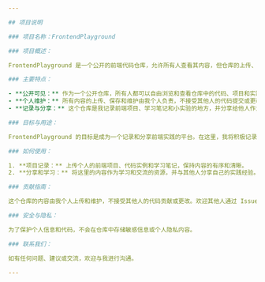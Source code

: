 ```yaml
---

## 项目说明

### 项目名称：FrontendPlayground

### 项目概述：

FrontendPlayground 是一个公开的前端代码仓库，允许所有人查看其内容，但仓库的上传、保存和维护操作仅限于我个人。这个仓库的初衷是记录、分享和交流我的前端实践和项目经验。

### 主要特点：

- **公开可见：** 作为一个公开仓库，所有人都可以自由浏览和查看仓库中的代码、项目和实践。
- **个人维护：** 所有内容的上传、保存和维护由我个人负责，不接受其他人的代码提交或更改。
- **记录与分享：** 这个仓库是我记录前端项目、学习笔记和小实验的地方，并分享给他人作为学习和参考。

### 目标与用途：

FrontendPlayground 的目标是成为一个记录和分享前端实践的平台。在这里，我将积极记录我的前端项目、代码示例和学习心得，并鼓励其他人也能从中获得灵感和知识。

### 如何使用：

1. **项目记录：** 上传个人的前端项目、代码实例和学习笔记，保持内容的有序和清晰。
2. **分享和学习：** 将这里的内容作为学习和交流的资源，并与其他人分享自己的实践经验。

### 贡献指南：

这个仓库的内容由我个人上传和维护，不接受其他人的代码贡献或更改。欢迎其他人通过 Issues 区域提出问题或建议。

### 安全与隐私：

为了保护个人信息和代码，不会在仓库中存储敏感信息或个人隐私内容。

### 联系我们：

如有任何问题、建议或交流，欢迎与我进行沟通。

---
```



